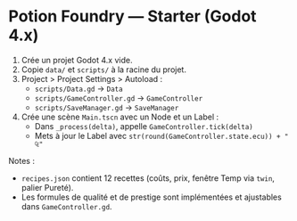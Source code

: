 # Potion Foundry — Starter (Godot 4.x)

1) Crée un projet Godot 4.x vide.
2) Copie `data/` et `scripts/` à la racine du projet.
3) Project > Project Settings > Autoload :
   - `scripts/Data.gd` → `Data`
   - `scripts/GameController.gd` → `GameController`
   - `scripts/SaveManager.gd` → `SaveManager`
4) Crée une scène `Main.tscn` avec un Node et un Label :
   - Dans `_process(delta)`, appelle `GameController.tick(delta)`
   - Mets à jour le Label avec `str(round(GameController.state.ecu)) + " ₠"`

Notes : 
- `recipes.json` contient 12 recettes (coûts, prix, fenêtre Temp via `twin`, palier Pureté).
- Les formules de qualité et de prestige sont implémentées et ajustables dans `GameController.gd`.
